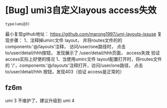 # [Bug] umi3自定义layous access失效

`type(umi@3)`

最小复现github地址： https://github.com/marong1997/umi-layouts-issuse
复现步骤：
1、注释掉umirc文件 layout， 并将routes文件的的components:'@/layouts'注释， 访问/user/one路径时， 点击 to/user/detail/hhh按钮， 发现展示了 /user/detail/hhh页面， access失效
验证access实际上好使的情况
1、当使用umirc文件 layout配置打开时，将routes文件的 '/'，components:'@/layouts'注释打开，访问/user/one路径， 点击to/user/detail/hhh 按钮，发现403（验证 access是正常的）

## fz6m

umi 3 不维护了，建议升级到 umi 4
